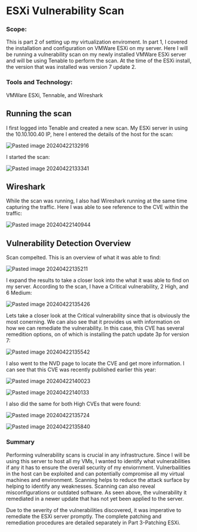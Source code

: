 # ESXi Vulnerability Scan

### Scope:
This is part 2 of setting up my virtualization enviroment. In part 1, I covered the installation and configuration on VMWare ESXi on my server. Here I will be running a vulnerability scan on my newly installed VMWare ESXi server and will be using Tenable to perform the scan. At the time of the ESXi install, the version that was installed was version 7 update 2.

### Tools and Technology:
VMWare ESXi, Tennable, and Wireshark

## Running the scan

I first logged into Tenable and created a new scan. My ESXi server in using the 10.10.100.40 IP, here I entered the details of the host for the scan:

![Pasted image 20240422132916](https://github.com/lm3nitro/Projects/assets/55665256/b523fc14-3e12-4390-8b54-c79d495a6984)

I started the scan:

![Pasted image 20240422133341](https://github.com/lm3nitro/Projects/assets/55665256/897551fe-125e-4206-a8bf-082498ce6cbc)

## Wireshark

While the scan was running, I also had Wireshark running at the same time capturing the traffic. Here I was able to see reference to the CVE within the traffic:

![Pasted image 20240422140944](https://github.com/lm3nitro/Projects/assets/55665256/8957f0c1-9f36-424c-8356-63f28e2925ef)

## Vulnerability  Detection Overview

Scan compelted. This is an overview of what it was able to find:

![Pasted image 20240422135211](https://github.com/lm3nitro/Projects/assets/55665256/37a27903-db10-4770-ab9f-89d8b3792ba6)

I expand the results to take a closer look into the what it was able to find on my server. According to the scan, I have a Critical vulnerability, 2 High, and 6 Medium:

![Pasted image 20240422135426](https://github.com/lm3nitro/Projects/assets/55665256/2d11730a-9271-408f-882a-5acfd126291a)

Lets take a closer look at the Critical vulnerability since that is obviously the most conerning. We can also see that it provides us with information on how we can remediate the vulnerability. In this case, this CVE has several remedition options, on of which is installing the patch update 3p for version 7:

![Pasted image 20240422135542](https://github.com/lm3nitro/Projects/assets/55665256/30bc8836-2665-42c3-aef7-fc931b8610b9)

I also went to the NVD page to locate the CVE and get more information. I can see that this CVE was recently published earlier this year:

![Pasted image 20240422140023](https://github.com/lm3nitro/Projects/assets/55665256/0acf5876-9a20-49dc-a37e-0e0edebbfe29)

![Pasted image 20240422140133](https://github.com/lm3nitro/Projects/assets/55665256/dc2b2f35-83dc-4aea-82f8-58af93d57815)

I also did the same for both High CVEs that were found:

![Pasted image 20240422135724](https://github.com/lm3nitro/Projects/assets/55665256/16587bc1-931d-41c9-acf6-a4f7af3d7a57)

![Pasted image 20240422135840](https://github.com/lm3nitro/Projects/assets/55665256/ca5e712d-3751-483e-895e-1462e7b44695)

### Summary

Performing vulnerability scans is crucial in any infrastructure. Since I will be using this server to host all my VMs, I wanted to identify what vulnerabilities if any it has to ensure the overall security of my enviornment. Vulnerbailities in the host can be exploited and can potentially compromise all my virtual machines and environment. Scanning helps to reduce the attack surface by helping to identify any weaknesses. Scanning can also reveal misconfigurations or outdated software. As seen above, the vulnerability it remediated in a newer update that has not yet been applied to the server. 

Due to the severity of the vulnerabilities discovered, it was imperative to remediate the ESXi server promptly. The complete patching and remediation procedures are detailed separately in Part 3-Patching ESXi. 

